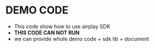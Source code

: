 # DEMO CODE  

* This code show how to use airplay SDK   
* **THIS CODE CAN NOT RUN**
* we can provide whole demo code + sdk lib + document


